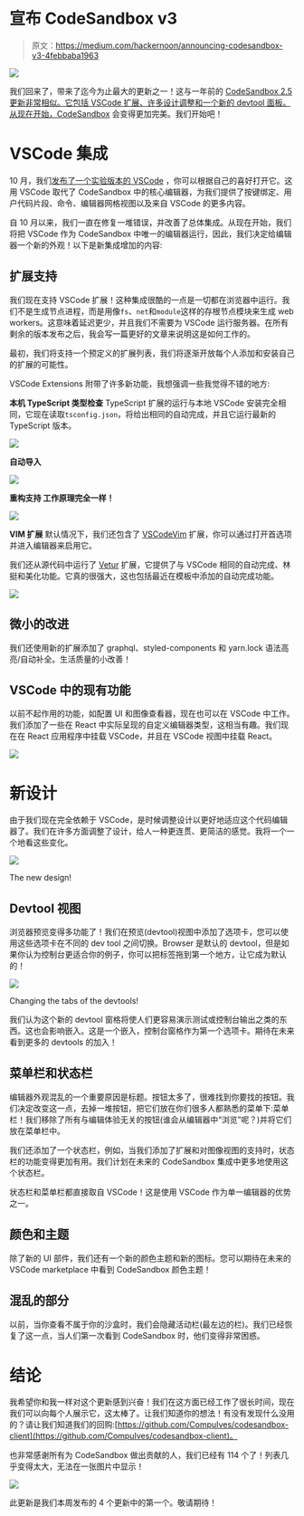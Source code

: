 # 宣布 CodeSandbox v3

> 原文：<https://medium.com/hackernoon/announcing-codesandbox-v3-4febbaba1963>

![](img/84d6c4b1b7f83c91d3a0541e7e00ce7f.png)

我们回来了，带来了迄今为止最大的更新之一！这与一年前的 [CodeSandbox 2.5 更新非常相似。它包括 VSCode 扩展、许多设计调整和一个新的 devtool 面板。从现在开始，CodeSandbox](https://hackernoon.com/announcing-codesandbox-2-5-be767d15ffd) 会变得更加完美。我们开始吧！

# VSCode 集成

10 月，我们[发布了一个实验版本的 VSCode](https://mobile.twitter.com/CompuIves/status/1052594462768148480) ，你可以根据自己的喜好打开它。这用 VSCode 取代了 CodeSandbox 中的核心编辑器，为我们提供了按键绑定、用户代码片段、命令、编辑器网格视图以及来自 VSCode 的更多内容。

自 10 月以来，我们一直在修复一堆错误，并改善了总体集成。从现在开始，我们将把 VSCode 作为 CodeSandbox 中唯一的编辑器运行，因此，我们决定给编辑器一个新的外观！以下是新集成增加的内容:

## 扩展支持

我们现在支持 VSCode 扩展！这种集成很酷的一点是一切都在浏览器中运行。我们不是生成节点进程，而是用像`fs`、`net`和`module`这样的存根节点模块来生成 web workers。这意味着延迟更少，并且我们不需要为 VSCode 运行服务器。在所有剩余的版本发布之后，我会写一篇更好的文章来说明这是如何工作的。

最初，我们将支持一个预定义的扩展列表，我们将逐渐开放每个人添加和安装自己的扩展的可能性。

VSCode Extensions 附带了许多新功能，我想强调一些我觉得不错的地方:

**本机 TypeScript 类型检查** TypeScript 扩展的运行与本地 VSCode 安装完全相同，它现在读取`tsconfig.json`，将给出相同的自动完成，并且它运行最新的 TypeScript 版本。

![](img/badf6a6c1f030c2a9809649800a50ffc.png)

**自动导入** 

![](img/69523ab3fd59ccdf1d76152901e05a8e.png)

**重构支持
工作原理完全一样！**

![](img/80af41ff59d2a7101b1bafbc9e9a393b.png)

**VIM 扩展** 默认情况下，我们还包含了 [VSCodeVim](https://github.com/VSCodeVim/Vim) 扩展，你可以通过打开首选项并进入编辑器来启用它。

我们还从源代码中运行了 [Vetur](https://github.com/vuejs/vetur) 扩展，它提供了与 VSCode 相同的自动完成、林挺和美化功能。它真的很强大，这也包括最近在模板中添加的自动完成功能。

![](img/4ccd3726cb5b7212723ec30c8ac03849.png)

## 微小的改进

我们还使用新的扩展添加了 graphql、styled-components 和 yarn.lock 语法高亮/自动补全。生活质量的小改善！

## VSCode 中的现有功能

以前不起作用的功能，如配置 UI 和图像查看器，现在也可以在 VSCode 中工作。我们添加了一些在 React 中实际呈现的自定义编辑器类型，这相当有趣。我们现在在 React 应用程序中挂载 VSCode，并且在 VSCode 视图中挂载 React。

![](img/79deb5baf17b24a8b98fa9dc28a3aa25.png)

# 新设计

由于我们现在完全依赖于 VSCode，是时候调整设计以更好地适应这个代码编辑器了。我们在许多方面调整了设计，给人一种更连贯、更简洁的感觉。我将一个一个地看这些变化。

![](img/d6e39aebb8a5d7bb029db3163823972c.png)

The new design!

## Devtool 视图

浏览器预览变得多功能了！我们在预览(devtool)视图中添加了选项卡，您可以使用这些选项卡在不同的 dev tool 之间切换。Browser 是默认的 devtool，但是如果你认为控制台更适合你的例子，你可以把标签拖到第一个地方，让它成为默认的！

![](img/1a59bdc079165fb5902baa5402fb8988.png)

Changing the tabs of the devtools!

我们认为这个新的 devtool 窗格将使人们更容易演示测试或控制台输出之类的东西。这也会影响嵌入。这是一个嵌入，控制台窗格作为第一个选项卡。期待在未来看到更多的 devtools 的加入！

## 菜单栏和状态栏

编辑器外观混乱的一个重要原因是标题。按钮太多了，很难找到你要找的按钮。我们决定改变这一点，去掉一堆按钮，把它们放在你们很多人都熟悉的菜单下:菜单栏！我们移除了所有与编辑体验无关的按钮(谁会从编辑器中“浏览”呢？)并将它们放在菜单栏中。

我们还添加了一个状态栏，例如，当我们添加了扩展和对图像视图的支持时，状态栏的功能变得更加有用。我们计划在未来的 CodeSandbox 集成中更多地使用这个状态栏。

状态栏和菜单栏都直接取自 VSCode！这是使用 VSCode 作为单一编辑器的优势之一。

## 颜色和主题

除了新的 UI 部件，我们还有一个新的颜色主题和新的图标。您可以期待在未来的 VSCode marketplace 中看到 CodeSandbox 颜色主题！

## 混乱的部分

以前，当你查看不属于你的沙盒时，我们会隐藏活动栏(最左边的栏)。我们已经恢复了这一点，当人们第一次看到 CodeSandbox 时，他们变得非常困惑。

# 结论

我希望你和我一样对这个更新感到兴奋！我们在这方面已经工作了很长时间，现在我们可以向每个人展示它，这太棒了。让我们知道你的想法！有没有发现什么没用的？请让我们知道我们的回购:[https://github.com/CompuIves/codesandbox-client](https://github.com/CompuIves/codesandbox-client)。

也非常感谢所有为 CodeSandbox 做出贡献的人，我们已经有 114 个了！列表几乎变得太大，无法在一张图片中显示！

![](img/6403a790fe90fd81e5dec8e077c2b2a1.png)

此更新是我们本周发布的 4 个更新中的第一个。敬请期待！